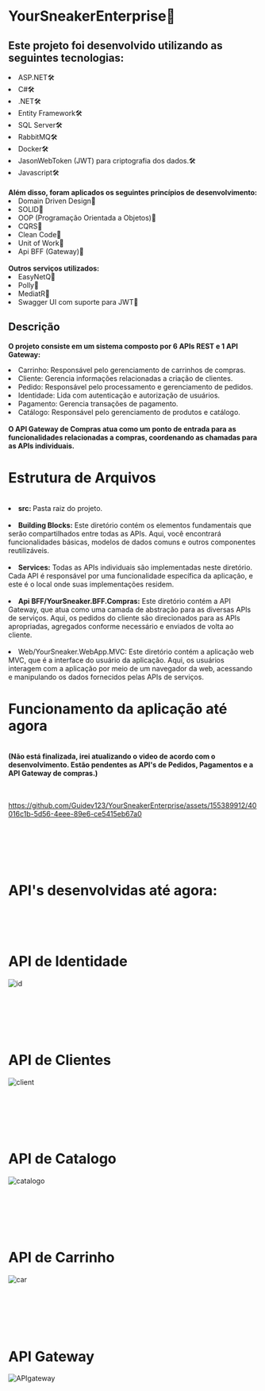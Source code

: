 # YourSneakerEnterprise👟

<h2>Este projeto foi desenvolvido utilizando as seguintes tecnologias:</h2>

<li>ASP.NET🛠️</li>
<li>C#🛠️</li>
<li>.NET🛠️</li>
<li>Entity Framework🛠️</li>
<li>SQL Server🛠️</li>
<li>RabbitMQ🛠️</li>
<li>Docker🛠️</li>
<li>JasonWebToken (JWT) para criptografia dos dados.🛠️</li>
<li>Javascript🛠️</li>
<br/>
<strong>Além disso, foram aplicados os seguintes princípios de desenvolvimento:</strong>

<li> Domain Driven Design📜</li>
<li> SOLID📜</li>
<li> OOP (Programação Orientada a Objetos)📜</li>
<li> CQRS📜</li>
<li> Clean Code📜</li>
<li> Unit of Work📜</li>
<li> Api BFF (Gateway)📜</li>

<br/>
<strong>Outros serviços utilizados:</strong>

<li> EasyNetQ💼</li>
<li> Polly💼</li>
<li> MediatR💼</li>
<li> Swagger UI com suporte para JWT💼</li>
<h2>Descrição</h2>

<strong>O projeto consiste em um sistema composto por 6 APIs REST e 1 API Gateway:
</strong>
<br/>
<li>Carrinho: Responsável pelo gerenciamento de carrinhos de compras.</li>
<li>Cliente: Gerencia informações relacionadas a criação de clientes.</li>
<li>Pedido: Responsável pelo processamento e gerenciamento de pedidos.</li>
<li>Identidade: Lida com autenticação e autorização de usuários.</li>
<li>Pagamento: Gerencia transações de pagamento.</li>
<li>Catálogo: Responsável pelo gerenciamento de produtos e catálogo.</li>
<br/>
<strong>O API Gateway de Compras atua como um ponto de entrada para as funcionalidades relacionadas a compras, coordenando as chamadas para as APIs individuais.</strong>


<h1></h1>

<h1>Estrutura de Arquivos</h1>
<br/>

<li><strong>src: </strong>Pasta raiz do projeto.</li>
<br/>

<li><strong>Building Blocks:</strong> Este diretório contém os elementos fundamentais que serão compartilhados entre todas as APIs. Aqui, você encontrará funcionalidades básicas, modelos de dados comuns e outros componentes reutilizáveis.</li>
<br/>

<li><strong>Services:</strong> Todas as APIs individuais são implementadas neste diretório. Cada API é responsável por uma funcionalidade específica da aplicação, e este é o local onde suas implementações residem.</li>
<br/>

<li><strong>Api BFF/YourSneaker.BFF.Compras:</strong> Este diretório contém a API Gateway, que atua como uma camada de abstração para as diversas APIs de serviços. Aqui, os pedidos do cliente são direcionados para as APIs apropriadas, agregados conforme necessário e enviados de volta ao cliente.</li>
<br/>

<li>Web/YourSneaker.WebApp.MVC: Este diretório contém a aplicação web MVC, que é a interface do usuário da aplicação. Aqui, os usuários interagem com a aplicação por meio de um navegador da web, acessando e manipulando os dados fornecidos pelas APIs de serviços.
<br/>
  
<h1></h1>
<h1>Funcionamento da aplicação até agora</h1>
<br/>
<strong>(Não está finalizada, irei atualizando o video de acordo com o desenvolvimento. Estão pendentes as API's de Pedidos, Pagamentos e a API Gateway de compras.)</strong>
<br/>
<br/>
<br/>

https://github.com/Guidev123/YourSneakerEnterprise/assets/155389912/40016c1b-5d56-4eee-89e6-ce5415eb67a0

<h1></h1>
<br/>
<br/>
<br/>
<h1>API's desenvolvidas até agora:</h1>
<br/>
<br/>
<br/>
<h1>API de Identidade</h1>

![id](https://github.com/Guidev123/YourSneakerEnterprise/assets/155389912/6327906b-ce06-4d57-97ef-6e7659cf8485)

<h1></h1>
<br/>
<br/>
<br/>
<h1>API de Clientes</h1>

![client](https://github.com/Guidev123/YourSneakerEnterprise/assets/155389912/2cce0fb0-f6ae-4653-85de-b21071c4cb8f)

<h1></h1>
<br/>
<br/>
<br/>
<h1>API de Catalogo</h1>

![catalogo](https://github.com/Guidev123/YourSneakerEnterprise/assets/155389912/ad4bfc7c-08f6-4a43-9e1d-c51cbaebb902)

<h1></h1>
<br/>
<br/>
<br/>
<h1>API de Carrinho</h1>

![car](https://github.com/Guidev123/YourSneakerEnterprise/assets/155389912/15b0de2c-c67a-40c2-97d9-5885db0eecd9)

<h1></h1>
<br/>
<br/>
<br/>
<h1>API Gateway</h1>

![APIgateway](https://github.com/Guidev123/YourSneakerEnterprise/assets/155389912/e3b31941-9b8b-4f23-ae09-91d814ed27ef)
